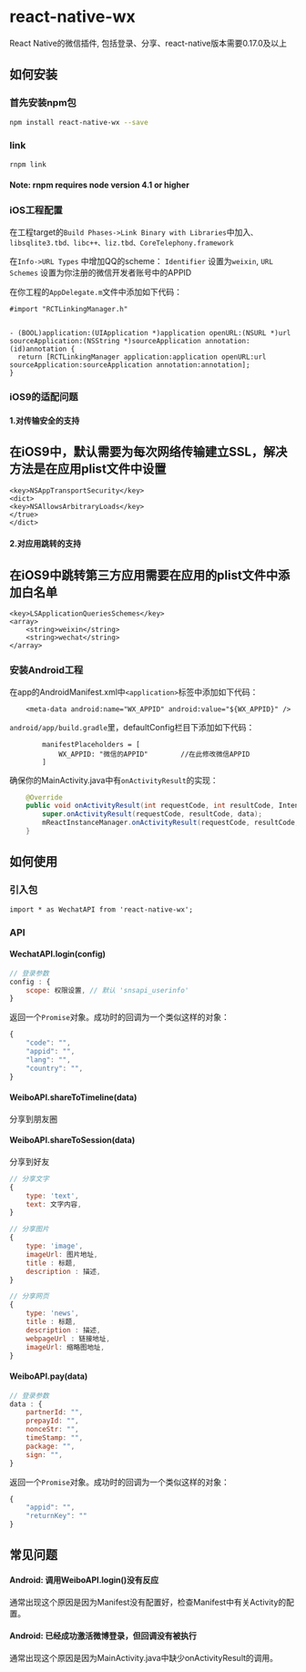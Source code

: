 # react-native-wx

React Native的微信插件, 包括登录、分享、react-native版本需要0.17.0及以上
## 如何安装

### 首先安装npm包

```bash
npm install react-native-wx --save
```

### link
```bash
rnpm link
```

#### Note: rnpm requires node version 4.1 or higher


### iOS工程配置

在工程target的`Build Phases->Link Binary with Libraries`中加入`、libsqlite3.tbd、libc++、liz.tbd、CoreTelephony.framework`


在`Info->URL Types` 中增加QQ的scheme： `Identifier` 设置为`weixin`, `URL Schemes` 设置为你注册的微信开发者账号中的APPID

在你工程的`AppDelegate.m`文件中添加如下代码：

```
#import "RCTLinkingManager.h"


- (BOOL)application:(UIApplication *)application openURL:(NSURL *)url sourceApplication:(NSString *)sourceApplication annotation:(id)annotation {
  return [RCTLinkingManager application:application openURL:url sourceApplication:sourceApplication annotation:annotation];
}

```

### iOS9的适配问题

#### 1.对传输安全的支持
在iOS9中，默认需要为每次网络传输建立SSL，解决方法是在应用plist文件中设置
-
	<key>NSAppTransportSecurity</key>
	<dict>
	<key>NSAllowsArbitraryLoads</key>
	</true>
	</dict>

#### 2.对应用跳转的支持
在iOS9中跳转第三方应用需要在应用的plist文件中添加白名单
-
	<key>LSApplicationQueriesSchemes</key>
	<array>
		<string>weixin</string>
		<string>wechat</string>
	</array>
	


### 安装Android工程

在app的AndroidManifest.xml中`<application>`标签中添加如下代码：

```
	<meta-data android:name="WX_APPID" android:value="${WX_APPID}" />
```

`android/app/build.gradle`里，defaultConfig栏目下添加如下代码：

```
		manifestPlaceholders = [
            WX_APPID: "微信的APPID"		//在此修改微信APPID
        ]
```


确保你的MainActivity.java中有`onActivityResult`的实现：

```java
    @Override
    public void onActivityResult(int requestCode, int resultCode, Intent data){
        super.onActivityResult(requestCode, resultCode, data);
        mReactInstanceManager.onActivityResult(requestCode, resultCode, data);
    }
```

## 如何使用

### 引入包

```
import * as WechatAPI from 'react-native-wx';
```

### API

#### WechatAPI.login(config)

```javascript
// 登录参数 
config : {	
	scope: 权限设置, // 默认 'snsapi_userinfo'
}
```

返回一个`Promise`对象。成功时的回调为一个类似这样的对象：

```javascript
{
	"code": "",
	"appid": "",
	"lang": "",
	"country": "",
}
```

#### WeiboAPI.shareToTimeline(data)
分享到朋友圈
#### WeiboAPI.shareToSession(data)
分享到好友

```javascript
// 分享文字
{	
	type: 'text', 
	text: 文字内容,
}
```

```javascript
// 分享图片
{	
	type: 'image',
	imageUrl: 图片地址,
	title : 标题,
	description : 描述,
}
```

```javascript
// 分享网页
{	
	type: 'news',
	title : 标题,
	description : 描述,	
	webpageUrl : 链接地址,
	imageUrl: 缩略图地址,
}
```

#### WeiboAPI.pay(data)
```javascript
// 登录参数 
data : {	
	partnerId: "",
	prepayId: "",
	nonceStr: "",
	timeStamp: "",
	package: "",
	sign: "",
}
```

返回一个`Promise`对象。成功时的回调为一个类似这样的对象：

```javascript
{
	"appid": "",
	"returnKey": ""
}
```

## 常见问题

#### Android: 调用WeiboAPI.login()没有反应

通常出现这个原因是因为Manifest没有配置好，检查Manifest中有关Activity的配置。

#### Android: 已经成功激活微博登录，但回调没有被执行

通常出现这个原因是因为MainActivity.java中缺少onActivityResult的调用。
